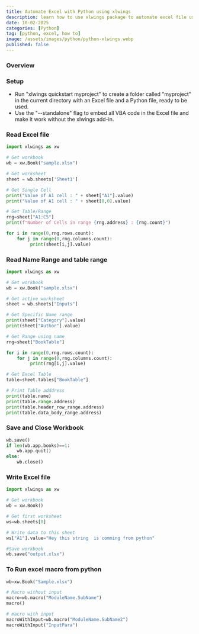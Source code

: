 ```yaml
---
title: Automate Excel with Python using xlwings
description: learn how to use xlwings package to automate excel file using python
date: 10-02-2025
categories: [Python]
tag: [python, excel, how to]
image: /assets/images/python/python-xlwings.webp
published: false
---
```


### Overview

### Setup
- Run "xlwings quickstart myproject" to create a folder called "myproject" in the current directory with an Excel file and a Python file, ready to be used.
- Use the "--standalone" flag to embed all VBA code in the Excel file and make it work without the xlwings add-in.

### Read Excel file
```python
import xlwings as xw

# Get workbook
wb = xw.Book("sample.xlsx")

# Get worksheet
sheet = wb.sheets['Sheet1']

# Get Single Cell
print("Value of A1 cell : " + sheet["A1"].value)
print("Value of A1 cell : " + sheet[0,0].value)

# Get Table/Range
rng=sheet["A1:C5"]
print(f"Number of Cells in range {rng.address} : {rng.count}")

for i in range(0,rng.rows.count):
    for j in range(0,rng.columns.count):
         print(sheet[i,j].value)
```

### Read Name Range and table range
```python
import xlwings as xw

# Get workbook
wb = xw.Book("sample.xlsx")

# Get active worksheet
sheet = wb.sheets["Inputs"]

# Get Specific Name range
print(sheet["Category"].value)
print(sheet["Author"].value)

# Get Range using name
rng=sheet["BookTable"]

for i in range(0,rng.rows.count):
    for j in range(0,rng.columns.count):
         print(rng[i,j].value)

# Get Excel Table
table=sheet.tables["BookTable"]

# Print Table adddress
print(table.name)
print(table.range.address)
print(table.header_row_range.address)
print(table.data_body_range.address)
```
### Save and Close Workbook
```python
wb.save()
if len(wb.app.books)==1:
    wb.app.quit()
else:
    wb.close()
```
### Write Excel file
```python
import xlwings as xw

# Get workbook
wb = xw.Book()

# Get first worksheet
ws=wb.sheets[0]

# Write data to this sheet
ws["A1"].value="Hey this string  is comming from python"

#Save workbook
wb.save("output.xlsx")
```

### To Run excel macro from python
```python
wb=xw.Book("Sample.xlsx")

# Macro without input
macro=wb.macro("ModuleName.SubName")
macro()

# macro with input
macroWithInput=wb.macro("ModuleName.SubName2")
macroWithInput("InputPara")
```
